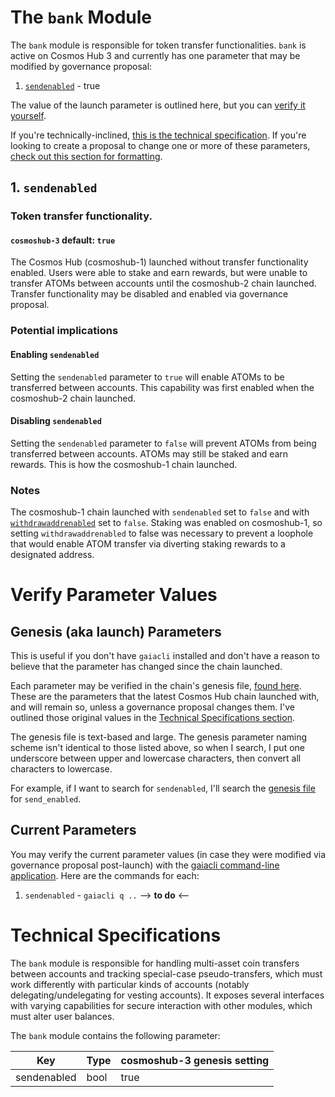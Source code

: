 # The `bank` Module
The `bank` module is responsible for token transfer functionalities. `bank` is active on Cosmos Hub 3 and currently has one parameter that may be modified by governance proposal:
1. [`sendenabled`](#1-sendenabled) - true

The value of the launch parameter is outlined here, but you can [verify it yourself](#verify-parameter-values). 

If you're technically-inclined, [this is the technical specification](#technical-specifications). If you're looking to create a proposal to change one or more of these parameters, [check out this section for formatting](https://github.com/gavinly/CosmosParametersWiki/blob/master/submitting.md#formatting-the-json-file-for-the-governance-proposal).

## 1. `sendenabled`
### Token transfer functionality.
#### `cosmoshub-3` default: `true`

The Cosmos Hub (cosmoshub-1) launched without transfer functionality enabled. Users were able to stake and earn rewards, but were unable to transfer ATOMs between accounts until the cosmoshub-2 chain launched. Transfer functionality may be disabled and enabled via governance proposal.

### Potential implications
#### Enabling `sendenabled`
Setting the `sendenabled` parameter to `true` will enable ATOMs to be transferred between accounts. This capability was first enabled when the cosmoshub-2 chain launched.

#### Disabling `sendenabled`
Setting the `sendenabled` parameter to `false` will prevent ATOMs from being transferred between accounts. ATOMs may still be staked and earn rewards. This is how the cosmoshub-1 chain launched.

### Notes
The cosmoshub-1 chain launched with `sendenabled` set to `false` and with [`withdrawaddrenabled`](https://github.com/gavinly/CosmosParametersWiki/blob/master/Distribution.md#4-withdrawaddrenabled) set to `false`. Staking was enabled on cosmoshub-1, so setting `withdrawaddrenabled` to false was necessary to prevent a loophole that would enable ATOM transfer via diverting staking rewards to a designated address.

# Verify Parameter Values
## Genesis (aka launch) Parameters
This is useful if you don't have `gaiacli` installed and don't have a reason to believe that the parameter has changed since the chain launched.

Each parameter may be verified in the chain's genesis file, [found here](https://raw.githubusercontent.com/cosmos/launch/master/genesis.json). These are the parameters that the latest Cosmos Hub chain launched with, and will remain so, unless a governance proposal changes them. I've outlined those original values in the [Technical Specifications section](#technical-specifications).

The genesis file is text-based and large. The genesis parameter naming scheme isn't identical to those listed above, so when I search, I put one underscore between upper and lowercase characters, then convert all characters to lowercase.

For example, if I want to search for `sendenabled`, I'll search the [genesis file](https://raw.githubusercontent.com/cosmos/launch/master/genesis.json) for `send_enabled`.

## Current Parameters
You may verify the current parameter values (in case they were modified via governance proposal post-launch) with the [gaiacli command-line application](/gaiacli). Here are the commands for each:
1. `sendenabled` - `gaiacli q ..` --> **to do** <--

# Technical Specifications

The `bank` module is responsible for handling multi-asset coin transfers between accounts and tracking special-case pseudo-transfers, which must work differently with particular kinds of accounts (notably delegating/undelegating for vesting accounts). It exposes several interfaces with varying capabilities for secure interaction with other modules, which must alter user balances.

The `bank` module contains the following parameter:

| Key                    | Type            | cosmoshub-3 genesis setting|
|------------------------|-----------------|---------|
| sendenabled            | bool            | true    |
